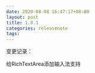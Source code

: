```yaml
---
date: 2020-08-08 16:47:17+08:00
layout: post
title: 1.8.1
categories: releasenote
tags: 
---
```


变更记录：

给RichTextArea添加输入法支持
